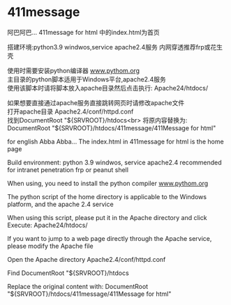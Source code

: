 # 411message
阿巴阿巴...
411message for html 中的index.html为首页

搭建环境:python3.9  windwos,service   apache2.4服务   内网穿透推荐frp或花生壳

使用时需要安装python编译器  www.pythom.org<br>
主目录的python脚本适用于Windows平台,apache2.4服务<br>
使用该脚本时请将脚本放入apache目录然后点击执行:  Apache24/htdocs/<br>

如果想要直接通过apache服务直接跳转网页时请修改apache文件<br>
打开apache目录      Apache2.4/conf/httpd.conf<br> 
找到DocumentRoot "${SRVROOT}/htdocs<br>
将原内容替换为:    DocumentRoot "${SRVROOT}/htdocs/411message/411Message for html"<br>



for english
Abba Abba... The index.html in 411message for html is the home page



Build environment: python 3.9 windwos, service apache2.4 recommended for intranet penetration frp or peanut shell



When using, you need to install the python compiler www.pythom.org

The python script of the home directory is applicable to the Windows platform, and the apache 2.4 service

When using this script, please put it in the Apache directory and click Execute: Apache24/htdocs/



If you want to jump to a web page directly through the Apache service, please modify the Apache file

Open the Apache directory Apache2.4/conf/httpd.conf

Find DocumentRoot "${SRVROOT}/htdocs

Replace the original content with: DocumentRoot "${SRVROOT}/htdocs/411message/411Message for html"
